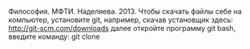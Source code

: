 Философия. МФТИ. Наделяева. 2013.
Чтобы скачать файлы себе на компьютер, установите git, например, скачав установщик здесь:
http://git-scm.com/downloads
далее откройте программу git bash, введите команду:
git clone 
